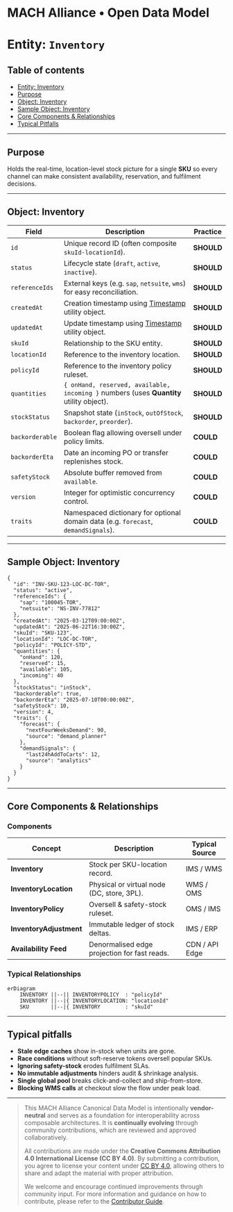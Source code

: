 # MACH Alliance • Open Data Model

# Entity: `Inventory`

## Table of contents

- [Entity: Inventory](#entity-inventory)
- [Purpose](#purpose)
- [Object: Inventory](#object-inventory)
- [Sample Object: Inventory](#sample-object-inventory)
- [Core Components & Relationships](#core-components--relationships)
- [Typical Pitfalls](#typical-pitfalls)

 
---

## Purpose  
Holds the real-time, location-level stock picture for a single **SKU** so every channel can make consistent availability, reservation, and fulfilment decisions. 

---

## Object: Inventory

| Field            | Description                                                                                             | Practice |
|------------------|---------------------------------------------------------------------------------------------------------|----------|
| `id`             | Unique record ID (often composite `skuId-locationId`).                                                  | **SHOULD** |
| `status`         | Lifecycle state (`draft`, `active`, `inactive`).                                                        | **SHOULD** |
| `referenceIds`   | External keys (e.g. `sap`, `netsuite`, `wms`) for easy reconciliation.                                  | **SHOULD** |
| `createdAt`      | Creation timestamp using [Timestamp](../utilities/timestamp.md) utility object. | **SHOULD** |
| `updatedAt`      | Update timestamp using [Timestamp](../utilities/timestamp.md) utility object. | **SHOULD** |
| `skuId`          | Relationship to the SKU entity.                                                                                   | **SHOULD** |
| `locationId`     | Reference to the inventory location.                                                                   | **SHOULD** |
| `policyId`       | Reference to the inventory policy ruleset.                                                                    | **SHOULD** |
| `quantities`     | `{ onHand, reserved, available, incoming }` numbers (uses **Quantity** utility object).                 | **SHOULD** |
| `stockStatus`    | Snapshot state (`inStock`, `outOfStock`, `backorder`, `preorder`).                                      | **SHOULD** |
| `backorderable`  | Boolean flag allowing oversell under policy limits.                                                     | **COULD** |
| `backorderEta`   | Date an incoming PO or transfer replenishes stock.                                                      | **COULD** |
| `safetyStock`    | Absolute buffer removed from `available`.                                                               | **COULD** |
| `version`        | Integer for optimistic concurrency control.                                                             | **COULD** |
| `traits`         | Namespaced dictionary for optional domain data (e.g. `forecast`, `demandSignals`).                      | **COULD** |

---

## Sample Object: Inventory

```jsonc
{
  "id": "INV-SKU-123-LOC-DC-TOR",
  "status": "active",
  "referenceIds": {
    "sap": "100045-TOR",
    "netsuite": "NS-INV-77812"
  },
  "createdAt": "2025-03-12T09:00:00Z",
  "updatedAt": "2025-06-22T16:30:00Z",
  "skuId": "SKU-123",
  "locationId": "LOC-DC-TOR",
  "policyId": "POLICY-STD",
  "quantities": {
    "onHand": 120,
    "reserved": 15,
    "available": 105,
    "incoming": 40
  },
  "stockStatus": "inStock",
  "backorderable": true,
  "backorderEta": "2025-07-10T00:00:00Z",
  "safetyStock": 10,
  "version": 4,
  "traits": {
    "forecast": {
      "nextFourWeeksDemand": 90,
      "source": "demand_planner"
    },
    "demandSignals": {
      "last24hAddToCarts": 12,
      "source": "analytics"
    }
  }
}
````

---

## Core Components & Relationships

### Components

| Concept                 | Description                                  | Typical Source |
| ----------------------- | -------------------------------------------- | -------------- |
| **Inventory**           | Stock per SKU-location record.               | IMS / WMS      |
| **InventoryLocation**   | Physical or virtual node (DC, store, 3PL).   | WMS / OMS      |
| **InventoryPolicy**     | Oversell & safety-stock ruleset.             | OMS / IMS      |
| **InventoryAdjustment** | Immutable ledger of stock deltas.            | IMS / ERP      |
| **Availability Feed**   | Denormalised edge projection for fast reads. | CDN / API Edge |

### Typical Relationships

```mermaid
erDiagram
    INVENTORY ||--|| INVENTORYPOLICY  : "policyId"
    INVENTORY ||--|{ INVENTORYLOCATION: "locationId"
    SKU       ||--|{ INVENTORY        : "skuId"
```

---

## Typical pitfalls

* **Stale edge caches** show in-stock when units are gone.
* **Race conditions** without soft-reserve tokens oversell popular SKUs.
* **Ignoring safety-stock** erodes fulfilment SLAs.
* **No immutable adjustments** hinders audit & shrinkage analysis.
* **Single global pool** breaks click-and-collect and ship-from-store.
* **Blocking WMS calls** at checkout slow the flow under peak load.&#x20;

---

>  This MACH Alliance Canonical Data Model is intentionally __vendor-neutral__ and serves as a foundation for interoperability across composable architectures. It is __continually evolving__ through community contributions, which are reviewed and approved collaboratively.
>  
>  All contributions are made under the __Creative Commons Attribution 4.0 International License (CC BY 4.0)__. By submitting a contribution, you agree to license your content under <a href="https://creativecommons.org/licenses/by/4.0/deed.en">CC BY 4.0</a>, allowing others to share and adapt the material with proper attribution.
>  
>  We welcome and encourage continued improvements through community input. For more information and guidance on how to contribute, please refer to the <a href="https://github.com/machalliance/common-data-model/blob/main/contributing.md">Contributor Guide</a>.
